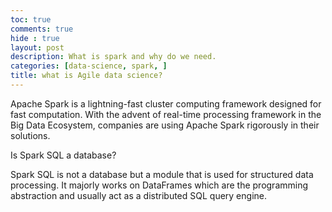 ```yaml
---
toc: true
comments: true
hide : true
layout: post
description: What is spark and why do we need.
categories: [data-science, spark, ]
title: what is Agile data science?
---
```


Apache Spark is a lightning-fast cluster computing framework designed for fast computation. With the advent of real-time processing framework in the Big Data Ecosystem, companies are using Apache Spark rigorously in their solutions.

Is Spark SQL a database?

Spark SQL is not a database but a module that is used for structured data processing. It majorly works on DataFrames which are the programming abstraction and usually act as a distributed SQL query engine.
